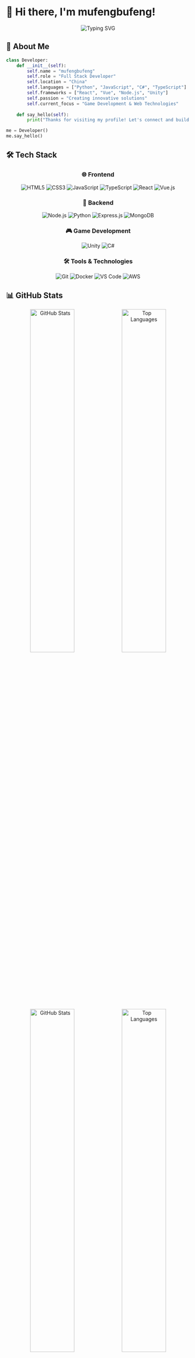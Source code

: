 # 👋 Hi there, I'm mufengbufeng!

<div align="center">
  <img src="https://readme-typing-svg.herokuapp.com?font=Fira+Code&weight=500&size=28&duration=3000&pause=1000&color=6366F1&center=true&vCenter=true&width=600&height=100&lines=Full+Stack+Developer;Game+Developer;Always+Learning+New+Things;Welcome+to+my+Profile!" alt="Typing SVG" />
</div>

## 🚀 About Me

```python
class Developer:
    def __init__(self):
        self.name = "mufengbufeng"
        self.role = "Full Stack Developer"
        self.location = "China"
        self.languages = ["Python", "JavaScript", "C#", "TypeScript"]
        self.frameworks = ["React", "Vue", "Node.js", "Unity"]
        self.passion = "Creating innovative solutions"
        self.current_focus = "Game Development & Web Technologies"
    
    def say_hello(self):
        print("Thanks for visiting my profile! Let's connect and build something amazing together!")

me = Developer()
me.say_hello()
```

## 🛠️ Tech Stack

<div align="center">

### 🌐 Frontend
![HTML5](https://img.shields.io/badge/HTML5-E34F26?style=for-the-badge&logo=html5&logoColor=white)
![CSS3](https://img.shields.io/badge/CSS3-1572B6?style=for-the-badge&logo=css3&logoColor=white)
![JavaScript](https://img.shields.io/badge/JavaScript-F7DF1E?style=for-the-badge&logo=javascript&logoColor=black)
![TypeScript](https://img.shields.io/badge/TypeScript-007ACC?style=for-the-badge&logo=typescript&logoColor=white)
![React](https://img.shields.io/badge/React-20232A?style=for-the-badge&logo=react&logoColor=61DAFB)
![Vue.js](https://img.shields.io/badge/Vue.js-35495E?style=for-the-badge&logo=vue.js&logoColor=4FC08D)

### 🔧 Backend
![Node.js](https://img.shields.io/badge/Node.js-43853D?style=for-the-badge&logo=node.js&logoColor=white)
![Python](https://img.shields.io/badge/Python-3776AB?style=for-the-badge&logo=python&logoColor=white)
![Express.js](https://img.shields.io/badge/Express.js-404D59?style=for-the-badge)
![MongoDB](https://img.shields.io/badge/MongoDB-4EA94B?style=for-the-badge&logo=mongodb&logoColor=white)

### 🎮 Game Development
![Unity](https://img.shields.io/badge/Unity-100000?style=for-the-badge&logo=unity&logoColor=white)
![C#](https://img.shields.io/badge/C%23-239120?style=for-the-badge&logo=c-sharp&logoColor=white)

### 🛠️ Tools & Technologies
![Git](https://img.shields.io/badge/Git-F05032?style=for-the-badge&logo=git&logoColor=white)
![Docker](https://img.shields.io/badge/Docker-2496ED?style=for-the-badge&logo=docker&logoColor=white)
![VS Code](https://img.shields.io/badge/VS%20Code-007ACC?style=for-the-badge&logo=visual-studio-code&logoColor=white)
![AWS](https://img.shields.io/badge/AWS-232F3E?style=for-the-badge&logo=amazon-aws&logoColor=white)

</div>

## 📊 GitHub Stats

<div align="center">
  <img width="49%" src="https://raw.githubusercontent.com/mufengbufeng/github-stats/master/generated/overview.svg#gh-dark-mode-only" alt="GitHub Stats" />
  <img width="49%" src="https://raw.githubusercontent.com/mufengbufeng/github-stats/master/generated/languages.svg#gh-dark-mode-only" alt="Top Languages" />
</div>

<div align="center">
  <img width="49%" src="https://raw.githubusercontent.com/mufengbufeng/github-stats/master/generated/overview.svg#gh-light-mode-only" alt="GitHub Stats" />
  <img width="49%" src="https://raw.githubusercontent.com/mufengbufeng/github-stats/master/generated/languages.svg#gh-light-mode-only" alt="Top Languages" />
</div>

## 🏆 GitHub Achievements

<div align="center">
  <img src="https://github-profile-trophy.vercel.app/?username=mufengbufeng&theme=darkhub&no-frame=true&margin-w=15&margin-h=15" alt="GitHub Trophies" />
</div>

## 🔥 Contribution Graph

<div align="center">
  <img src="https://github-readme-activity-graph.vercel.app/graph?username=mufengbufeng&bg_color=0d1117&color=6366f1&line=8b5cf6&point=f59e0b&area=true&hide_border=true" alt="Contribution Graph" />
</div>

## 🌟 Featured Projects

<div align="center">
  <a href="https://github.com/mufengbufeng/github-stats">
    <img src="https://github-readme-stats.vercel.app/api/pin/?username=mufengbufeng&repo=github-stats&theme=tokyonight&hide_border=true&bg_color=0d1117" alt="GitHub Stats Generator" />
  </a>
</div>

## 🎯 Current Focus

- 🎮 Developing innovative Unity games
- 🌐 Building full-stack web applications
- 🔧 Contributing to open-source projects
- 📚 Learning new technologies and frameworks

## 💡 Fun Facts

- 🎨 I love combining creativity with code
- 🌍 Always excited about new challenges
- 🚀 Passionate about clean, efficient code
- 🎯 Goal-oriented and detail-focused

## 📫 Let's Connect!

<div align="center">
  
[![GitHub](https://img.shields.io/badge/GitHub-100000?style=for-the-badge&logo=github&logoColor=white)](https://github.com/mufengbufeng)
[![Email](https://img.shields.io/badge/Email-D14836?style=for-the-badge&logo=gmail&logoColor=white)](mailto:hello@mufengbufeng.com)
[![Website](https://img.shields.io/badge/Website-000000?style=for-the-badge&logo=About.me&logoColor=white)](https://mufengbufeng.github.io)

</div>

---

<div align="center">
  <img src="https://komarev.com/ghpvc/?username=mufengbufeng&style=for-the-badge&color=6366f1" alt="Profile Views" />
  <img src="https://img.shields.io/github/followers/mufengbufeng?style=for-the-badge&color=6366f1" alt="Followers" />
</div>

<div align="center">
  <h3>✨ Thanks for visiting my profile! ✨</h3>
  <p>If you like what you see, don't forget to ⭐ star some repositories!</p>
</div>
